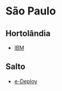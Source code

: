 # São Paulo

## Hortolândia
* [IBM](http://www.e-deploy.com.br/)

## Salto
* [e-Deploy](http://www.e-deploy.com.br/)